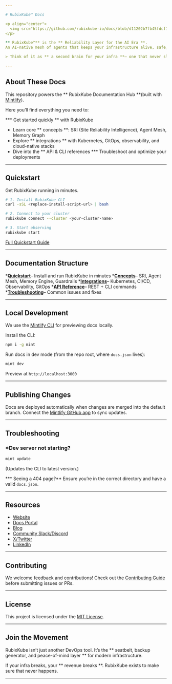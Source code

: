 ```yaml
---

# RubixKube™ Docs

<p align="center">
  <img src="https://github.com/rubixkube-io/docs/blob/d11202b7fb45fdcf1551c7c11a25c9a67e2dcbd2/images/hero-dark.png" alt="RubixKube Logo" width="400"/>
</p>

** RubixKube™** is the ** Reliability Layer for the AI Era **.
An AI-native mesh of agents that keeps your infrastructure alive, safe, and self-healing.

> Think of it as ** a second brain for your infra **— one that never sleeps, never forgets, and always protects your uptime.

---
```


##  About These Docs

This repository powers the ** RubixKube Documentation Hub **(built with [Mintlify](https://mintlify.com)).

Here you’ll find everything you need to:

*** Get started quickly ** with RubixKube
*  Learn core ** concepts **: SRI (Site Reliability Intelligence), Agent Mesh, Memory Graph
*  Explore ** integrations ** with Kubernetes, GitOps, observability, and cloud-native stacks
*  Dive into the ** API & CLI references ***  Troubleshoot and optimize your deployments

---

##  Quickstart

Get RubixKube running in minutes.

```bash
# 1. Install RubixKube CLI
curl -sSL <replace-install-script-url> | bash

# 2. Connect to your cluster
rubixkube connect --cluster <your-cluster-name>

# 3. Start observing
rubixkube start
```

 [Full Quickstart Guide](replace-docs-quickstart-url)

---

##  Documentation Structure

***[Quickstart](replace-docs-quickstart-url)**– Install and run RubixKube in minutes
***[Concepts](replace-docs-concepts-url)**– SRI, Agent Mesh, Memory Engine, Guardrails
***[Integrations](replace-docs-integrations-url)**– Kubernetes, CI/CD, Observability, GitOps
***[API Reference](replace-docs-api-url)**– REST + CLI commands
***[Troubleshooting](replace-docs-troubleshooting-url)**– Common issues and fixes

---

##  Local Development

We use the [Mintlify CLI](https://www.npmjs.com/package/mint) for previewing docs locally.

Install the CLI:

```bash
npm i -g mint
```

Run docs in dev mode (from the repo root, where `docs.json` lives):

```bash
mint dev
```

Preview at  `http://localhost:3000`

---

##  Publishing Changes

Docs are deployed automatically when changes are merged into the default branch.
Connect the [Mintlify GitHub app](https://dashboard.mintlify.com/settings/organization/github-app) to sync updates.

---

##  Troubleshooting

### *Dev server not starting?
  ```bash
  mint update
  ```

  (Updates the CLI to latest version.)

*** Seeing a 404 page?**  Ensure you’re in the correct directory and have a valid `docs.json`.

---

##  Resources

*  [Website](https://rubixkube.ai)
*  [Docs Portal](replace-docs-portal-url)
*  [Blog](https://rubixkube.ai/blog)
*  [Community Slack/Discord](replace-community-url)
*  [X/Twitter](https://twitter.com/RubixKubeHQ)
*  [LinkedIn](https://linkedin.com/company/rubixkube)

---

##  Contributing

We welcome feedback and contributions!
Check out the [Contributing Guide](replace-contributing-url) before submitting issues or PRs.

---

##  License

This project is licensed under the [MIT License](replace-license-url).

---

##  Join the Movement

RubixKube isn’t just another DevOps tool.
It’s the ** seatbelt, backup generator, and peace-of-mind layer ** for modern infrastructure.

If your infra breaks, your ** revenue breaks **.
RubixKube exists to make sure that never happens.

---
